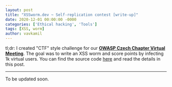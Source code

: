 ```yaml
---
layout: post
title: "XSSworm.dev ~ Self-replication contest [write-up]"
date: 2020-12-01 00:00:00 -0000
categories: ['Ethical hacking', 'Tools']
tags: [XSS, worm]
author: vavkamil
---
```


tl;dr: I created "CTF" style challenge for our **[OWASP Czech Chapter Virtual Meeting](https://www.meetup.com/owasp-czech-republic-meetup-group/events/274616231/)**. The goal was to write an XSS worm and score points by infecting 1k virtual users. You can find the source code [here](https://github.com/vavkamil/XSSworm.dev) and read the details in this post.

---

To be updated soon.
